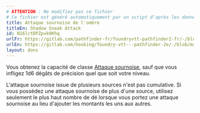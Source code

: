 ```yaml
---
# ATTENTION : Ne modifiez pas ce fichier
# Ce fichier est généré automatiquement par un script d'après les données du module Foundry VTT officiel et de sa traduction
title: Attaque sournoise de l'ombre
titleEn: Shadow Sneak Attack
id: N16lctDPZpvk9Khq
urlFr: https://gitlab.com/pathfinder-fr/foundryvtt-pathfinder2-fr/-/blob/master/data/feats/N16lctDPZpvk9Khq.htm
urlEn: https://gitlab.com/hooking/foundry-vtt---pathfinder-2e/-/blob/master/packs/data/feats.db/shadow-sneak-attack.json
layout: dons
---
```

Vous obtenez la capacité de classe [Attaque sournoise](../capacité-classe/attaque-sournoise.md), sauf que vous infligez <a class="inline-roll roll" data-mode="roll" data-flavor="précision" data-formula="1d6" title="précision"><i class="fas fa-dice-d20"></i> 1d6</a> dégâts de précision quel que soit votre niveau.

L'attaque sournoise issue de plusieurs sources n'est pas cumulative. Si vous possédez une attaque sournoise de plus d'une source, utilisez seulement le plus haut nombre de dé lorsque vous portez une attaque sournoise au lieu d'ajouter les montants les uns aux autres.
